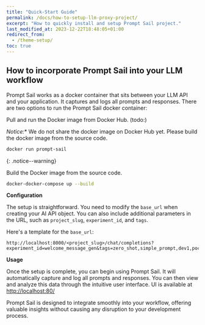 ```yaml
---
title: "Quick-Start Guide"
permalink: /docs/how-to-setup-llm-proxy-project/
excerpt: "How to quickly install and setup Prompt Sail project."
last_modified_at: 2023-12-22T18:48:05+01:00
redirect_from:
  - /theme-setup/
toc: true
---
```




## How to incorporate Prompt Sail into your LLM workflow

Prompt Sail works as a docker container that sits between your LLM API and your application. It captures and logs all prompts and responses. 
There are two options to run the Prompt Sail docker container:

Pull and run the Docker image from Docker Hub. 
(todo:)

*Notice:** We do not share the docker image on Docker Hub yet. Please build the docker image from the source code.
```bash
docker run prompt-sail
``` 
{: .notice--warning}




Build the Docker image from the source code.

```bash
docker-docker-compose up --build
```


**Configuration**

The setup is straightforward. You need to modify the `base_url` when creating your AI API object. You can also include additional parameters in the URL, such as `project_slug`, `experiment_id`, and `tags`.

Here's a template for the `base_url`:

```
http://localhost:8000/<project_slug>/chat/completions?experiment_id=welcome_message_gen&tags=zero_shot,simple_prompt,dev1,poc
```



**Usage**

Once the setup is complete, you can begin using Prompt Sail. It will automatically capture and log all prompts and responses. You can then view and analyze this data through the intuitive user interface. UI is available at [http://localhost:80/](http://localhost:80/)

Prompt Sail is designed to integrate smoothly into your workflow, offering valuable insights without causing any disruption to your development process.
